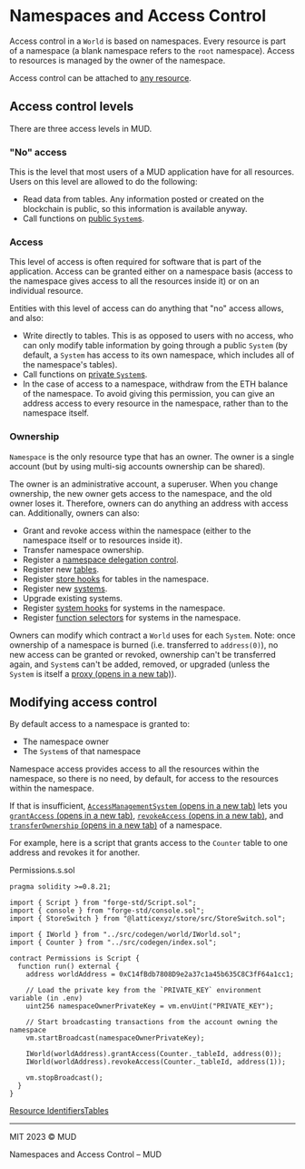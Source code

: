 

# Namespaces and Access Control

Access control in a `World` is based on namespaces. Every resource is part of a namespace (a blank namespace refers to the `root` namespace). Access to resources is managed by the owner of the namespace.

Access control can be attached to [any resource](/world/resource-ids).

## Access control levels[](#access-control-levels)

There are three access levels in MUD.

### "No" access[](#no-access)

This is the level that most users of a MUD application have for all resources. Users on this level are allowed to do the following:

- Read data from tables. Any information posted or created on the blockchain is public, so this information is available anyway.
- Call functions on [public `System`s](/world/systems).

### Access[](#access)

This level of access is often required for software that is part of the application. Access can be granted either on a namespace basis (access to the namespace gives access to all the resources inside it) or on an individual resource.

Entities with this level of access can do anything that "no" access allows, and also:

- Write directly to tables. This is as opposed to users with no access, who can only modify table information by going through a public `System` (by default, a `System` has access to its own namespace, which includes all of the namespace's tables).
- Call functions on [private `System`s](/world/systems).
- In the case of access to a namespace, withdraw from the ETH balance of the namespace. To avoid giving this permission, you can give an address access to every resource in the namespace, rather than to the namespace itself.

### Ownership[](#ownership)

`Namespace` is the only resource type that has an owner. The owner is a single account (but by using multi-sig accounts ownership can be shared).

The owner is an administrative account, a superuser. When you change ownership, the new owner gets access to the namespace, and the old owner loses it. Therefore, owners can do anything an address with access can. Additionally, owners can also:

- Grant and revoke access within the namespace (either to the namespace itself or to resources inside it).
- Transfer namespace ownership.
- Register a [namespace delegation control](/world/account-delegation).
- Register new [tables](/store/tables).
- Register [store hooks](/store/store-hooks) for tables in the namespace.
- Register new [systems](/world/systems).
- Upgrade existing systems.
- Register [system hooks](/world/system-hooks) for systems in the namespace.
- Register [function selectors](/world/function-selectors) for systems in the namespace.

Owners can modify which contract a `World` uses for each `System`. Note: once ownership of a namespace is burned (i.e. transferred to `address(0)`), no new access can be granted or revoked, ownership can't be transferred again, and `System`s can't be added, removed, or upgraded (unless the `System` is itself a [proxy (opens in a new tab)](https://blog.openzeppelin.com/proxy-patterns)).

## Modifying access control[](#modifying-access-control)

By default access to a namespace is granted to:

- The namespace owner
- The `System`s of that namespace

Namespace access provides access to all the resources within the namespace, so there is no need, by default, for access to the resources within the namespace.

If that is insufficient, [`AccessManagementSystem` (opens in a new tab)](https://github.com/latticexyz/mud/blob/main/packages/world/src/modules/init/implementations/AccessManagementSystem.sol) lets you [`grantAccess` (opens in a new tab)](https://github.com/latticexyz/mud/blob/main/packages/world/src/modules/init/implementations/AccessManagementSystem.sol#L18-L33), [`revokeAccess` (opens in a new tab)](https://github.com/latticexyz/mud/blob/main/packages/world/src/modules/init/implementations/AccessManagementSystem.sol#L35-L47), and [`transferOwnership` (opens in a new tab)](https://github.com/latticexyz/mud/blob/main/packages/world/src/modules/init/implementations/AccessManagementSystem.sol#L49-L73) of a namespace.

For example, here is a script that grants access to the `Counter` table to one address and revokes it for another.

Permissions.s.sol

```
pragma solidity >=0.8.21;
 
import { Script } from "forge-std/Script.sol";
import { console } from "forge-std/console.sol";
import { StoreSwitch } from "@latticexyz/store/src/StoreSwitch.sol";
 
import { IWorld } from "../src/codegen/world/IWorld.sol";
import { Counter } from "../src/codegen/index.sol";
 
contract Permissions is Script {
  function run() external {
    address worldAddress = 0xC14fBdb7808D9e2a37c1a45b635C8C3fF64a1cc1;
 
    // Load the private key from the `PRIVATE_KEY` environment variable (in .env)
    uint256 namespaceOwnerPrivateKey = vm.envUint("PRIVATE_KEY");
 
    // Start broadcasting transactions from the account owning the namespace
    vm.startBroadcast(namespaceOwnerPrivateKey);
 
    IWorld(worldAddress).grantAccess(Counter._tableId, address(0));
    IWorld(worldAddress).revokeAccess(Counter._tableId, address(1));
 
    vm.stopBroadcast();
  }
}
```

[Resource Identifiers](/world/resource-ids "Resource Identifiers")[Tables](/world/tables "Tables")

---

MIT 2023 © MUD

Namespaces and Access Control – MUD